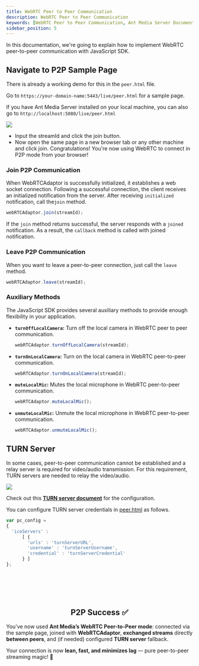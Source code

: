 ```yaml
---
title: WebRTC Peer to Peer Communication
description: WebRTC Peer to Peer Communication
keywords: [WebRTC Peer to Peer Communication, Ant Media Server Documentation, Ant Media Server Tutorials]
sidebar_position: 5
---
```


In this documentation, we're going to explain how to implement WebRTC peer-to-peer communication with JavaScript SDK. 

## Navigate to P2P Sample Page

There is already a working demo for this in the `peer.html` file.

Go to ⁣`https://your-domain-name:5443/live/peer.html` for a sample page.

If you have Ant Media Server installed on your local machine, you can also go to ```http://localhost:5080/live/peer.html```

![](@site/static/img/publish-live-stream/WebRTC/WebRTC-publishing/WebRTC-peer.png)

- Input the streamId and click the join button.
- Now open the same page in a new browser tab or any other machine and click join. Congratulations! You're now using WebRTC to connect in P2P mode from your browser!


### Join P2P Communication

When WebRTCAdaptor is successfully initialized, it establishes a web socket connection. Following a successful connection, the client receives an initialized notification from the server. After receiving ```initialized``` notification, call the```join``` method.

```js
webRTCAdaptor.join(streamId);
```

If the ```join``` method returns successful, the server responds with a ```joined``` notification. As a result, the ```callback``` method is called with joined notification.

### Leave P2P Communication

When you want to leave a peer-to-peer connection, just call the ```leave``` method.

```js
webRTCAdaptor.leave(streamId);
```

### Auxiliary Methods

The JavaScript SDK provides several auxiliary methods to provide enough flexibility in your application.

- **```turnOffLocalCamera```:** Turn off the local camera in WebRTC peer to peer communication.

   ```js
  webRTCAdaptor.turnOffLocalCamera(streamId);
   ```

- **```turnOnLocalCamera```:** Turn on the local camera in WebRTC peer-to-peer communication.

   ```js
  webRTCAdaptor.turnOnLocalCamera(streamId);
   ```
   
- **```muteLocalMic```:** Mutes the local microphone in WebRTC peer-to-peer communication.

   ```js
  webRTCAdaptor.muteLocalMic();
   ```

- **```unmuteLocalMic```:** Unmute the local microphone in WebRTC peer-to-peer communication.

   ```js
  webRTCAdaptor.unmuteLocalMic();
   ```
   
## TURN Server

In some cases, peer-to-peer communication cannot be established and a relay server is required for video/audio transmission. For this requirement, TURN servers are needed to relay the video/audio.

![](@site/static/img/dataPathways.png)

Check out this [**TURN server document**](https://antmedia.io/docs/guides/advanced-usage/turn-instalation/coturn-quick-installation/) for the configuration.

You can configure TURN server credentials in [peer.html](https://github.com/ant-media/StreamApp/blob/master/src/main/webapp/peer.html) as follows.

```js
var pc_config =
{
  'iceServers' : 
      [ {
        'urls' : 'turnServerURL',
        'username' : 'turnServerUsername',
        'credential' : 'turnServerCredential'
      } ]
};
```

<br /><br />
---

<div align="center">
<h2> P2P Success ✅ </h2>
</div>

You’ve now used **Ant Media’s WebRTC Peer-to-Peer mode**: connected via the sample page, joined with **WebRTCAdaptor**, **exchanged streams** directly **between peers**, and (if needed) configured **TURN server** fallback.  

Your connection is now **lean, fast, and minimizes lag** — pure peer-to-peer streaming magic! 🎯
